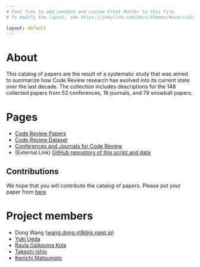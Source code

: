 ```yaml
---
# Feel free to add content and custom Front Matter to this file.
# To modify the layout, see https://jekyllrb.com/docs/themes/#overriding-theme-defaults

layout: default
---
```


# About

This catalog of papers are the result of a systematic study that was aimed to summarize how Code Review research has evolved into its current state over the last decade. The collection includes descriptions for the 148 collected papers from 53 conferences, 16 journals, and 79 snowball papers.

# Pages
* [Code Review Papers](https://trebirthc.github.io/verification-latency/publications/)
* [Code Review Dataset](https://trebirthc.github.io/verification-latency/dataset/)
* [Conferences and Journals for Code Review](https://trebirthc.github.io/verification-latency/submissions.html)
* (External Link) [GitHub repository of this script and data](https://github.com/TRebirthC/verification-latency)

## Contributions

We hope that you will contribute the catalog of papers. Please put your paper from [here](https://github.com/TRebirthC/verification-latency.github.io/blob/master/docs/CONTRIBUTING.md#adding-your-PAPER)

# Project members

* Dong Wang (<wang.dong.vt8@is.naist.jp>)
* [Yuki Ueda](https://ikuyadeu.github.io/)
* [Raula Gaikovina Kula](https://raux.github.io/)
* [Takashi Ishio](https://takashi-ishio.github.io/)
* [Kenichi Matsumoto](http://isw3.naist.jp/~matumoto/)
